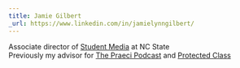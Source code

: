 ```yaml
---
title: Jamie Gilbert
_url: https://www.linkedin.com/in/jamielynngilbert/
---
```


Associate director of [Student Media] at NC State  
Previously my advisor for [The Praeci Podcast] and [Protected Class]

[The Praeci Podcast]: https://praeci.com/podcast/
[Protected Class]: https://praeci.com/protected-class/
[Student Media]: https://studentmedia.dasa.ncsu.edu
